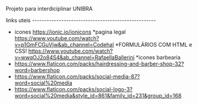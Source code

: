 Projeto para interdiciplinar UNIBRA


links uteis ---------------------------------------------------
* icones 
https://ionic.io/ionicons
*pagina legal
https://www.youtube.com/watch?v=p1GmFCGuVjw&ab_channel=Codehal
*FORMULÁRIOS COM HTML e CSS!
https://www.youtube.com/watch?v=wwqOJ2o84S4&ab_channel=RafaellaBallerini
*icones barbearia
*  https://www.flaticon.com/packs/hairdressing-and-barber-shop-32?word=barbershop
*  https://www.flaticon.com/packs/social-media-87?word=social%20media
*  https://www.flaticon.com/packs/social-logo-3?word=social%20media&style_id=861&family_id=231&group_id=168
